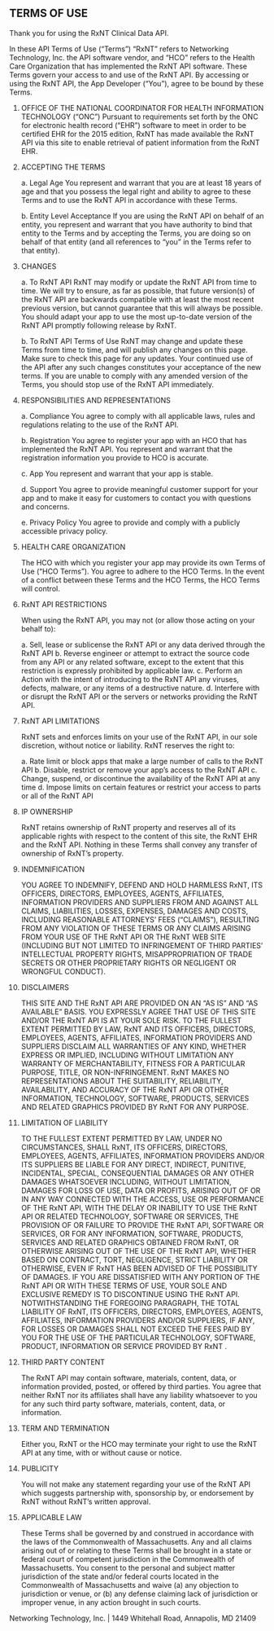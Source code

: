 ## TERMS OF USE

Thank you for using the RxNT Clinical Data API.

In these API Terms of Use (“Terms”) “RxNT” refers to Networking Technology, Inc. the API software vendor, and “HCO” refers to the Health Care Organization that has implemented the RxNT API software.  These Terms govern your access to and use of the RxNT API.  By accessing or using the RxNT API, the App Developer (“You”), agree to be bound by these Terms.  

1. OFFICE OF THE NATIONAL COORDINATOR FOR HEALTH INFORMATION TECHNOLOGY (“ONC”)
Pursuant to requirements set forth by the ONC for electronic health record (“EHR”) software to meet in order to be certified EHR for the 2015 edition, RxNT has made available the RxNT API via this site to enable retrieval of patient information from the RxNT EHR.

2. ACCEPTING THE TERMS

    a. Legal Age
    You represent and warrant that you are at least 18 years of age and that you possess the legal right and ability to agree to these Terms and to use the RxNT API in accordance with these Terms.

     b. Entity Level Acceptance 
  If you are using the RxNT API on behalf of an entity, you represent and warrant that you have authority to bind that entity to the Terms and by accepting the Terms, you are doing so on behalf of that entity (and all references to “you” in the Terms refer to that entity).

3. CHANGES

    a. To RxNT API
    RxNT may modify or update the RxNT API from time to time. We will try to ensure, as far as possible, that future version(s) of the RxNT API are backwards compatible with at least the most recent previous version, but cannot guarantee that this will always be possible. You should adapt your app to use the most up-to-date version of the RxNT API promptly following release by RxNT.  

    b. To RxNT API Terms of Use
    RxNT may change and update these Terms from time to time, and will publish any changes on this page.  Make sure to check this page for any updates.  Your continued use of the API after any such changes constitutes your acceptance of the new terms.   If you are unable to comply with any amended version of the Terms, you should stop use of the RxNT API immediately.

4. RESPONSIBILITIES AND REPRESENTATIONS

    a. Compliance
    You agree to comply with all applicable laws, rules and regulations relating to the use of the RxNT API.

    b. Registration
     You agree to register your app with an HCO that has implemented the RxNT API.  You represent and warrant that the registration information you provide to HCO is accurate.

    c. App
    You represent and warrant that your app is stable.

    d. Support
    You agree to provide meaningful customer support for your app and to make it easy for customers to contact you with questions and concerns.

    e. Privacy Policy
    You agree to provide and comply with a publicly accessible privacy policy.  

5. HEALTH CARE ORGANIZATION

    The HCO with which you register your app may provide its own Terms of Use (“HCO Terms”).  You agree to adhere to the HCO    Terms.  In the event of a conflict between these Terms and the HCO Terms, the HCO Terms will control.  

6. RxNT API RESTRICTIONS

    When using the RxNT API, you may not (or allow those acting on your behalf to):
    
    a. Sell, lease or sublicense the RxNT API or any data derived through the RxNT API 
    b. Reverse engineer or attempt to extract the source code from any API or any related software, except to the extent that this restriction is expressly prohibited by applicable law. 
    c. Perform an Action with the intent of introducing to the RxNT API any viruses, defects, malware, or any items of a destructive nature. 
    d. Interfere with or disrupt the RxNT API or the servers or networks providing the RxNT API.  

7. RxNT API LIMITATIONS

    RxNT sets and enforces limits on your use of the RxNT API, in our sole discretion, without notice or liability.   RxNT reserves the right to:  

    a. Rate limit or block apps that make a large number of calls to the RxNT API 
    b. Disable, restrict or remove your app’s access to the RxNT API 
    c. Change, suspend, or discontinue the availability of the RxNT API at any time 
    d. Impose limits on certain features or restrict your access to parts or all of the RxNT API

8. IP OWNERSHIP

    RxNT retains ownership of RxNT property and reserves all of its applicable rights with respect to the content of this site, the RxNT EHR and the RxNT API.  Nothing in these Terms shall convey any transfer of ownership of RxNT’s property.

9. INDEMNIFICATION

    YOU AGREE TO INDEMNIFY, DEFEND AND HOLD HARMLESS RxNT, ITS OFFICERS, DIRECTORS, EMPLOYEES, AGENTS, AFFILIATES, INFORMATION PROVIDERS AND SUPPLIERS FROM AND AGAINST ALL CLAIMS, LIABILITIES, LOSSES, EXPENSES, DAMAGES AND COSTS, INCLUDING REASONABLE ATTORNEYS’ FEES (“CLAIMS”), RESULTING FROM ANY VIOLATION OF THESE TERMS OR ANY CLAIMS ARISING FROM YOUR USE OF THE RxNT API OR THE RxNT WEB SITE (INCLUDING BUT NOT LIMITED TO  INFRINGEMENT OF THIRD PARTIES’ INTELLECTUAL PROPERTY RIGHTS, MISAPPROPRIATION OF TRADE SECRETS OR OTHER PROPRIETARY RIGHTS OR NEGLIGENT OR WRONGFUL CONDUCT).

10. DISCLAIMERS

    THIS SITE AND THE RxNT API ARE PROVIDED ON AN “AS IS” AND “AS AVAILABLE” BASIS.  YOU EXPRESSLY AGREE THAT USE OF THIS SITE AND/OR THE RxNT API IS AT YOUR SOLE RISK.  TO THE FULLEST EXTENT PERMITTED BY LAW, RxNT AND ITS OFFICERS, DIRECTORS, EMPLOYEES, AGENTS, AFFILIATES, INFORMATION PROVIDERS AND SUPPLIERS DISCLAIM ALL WARRANTIES OF ANY KIND, WHETHER EXPRESS OR IMPLIED, INCLUDING WITHOUT LIMITATION ANY WARRANTY OF MERCHANTABILITY, FITNESS FOR A PARTICULAR PURPOSE, TITLE, OR NON-INFRINGEMENT.  RxNT MAKES NO REPRESENTATIONS ABOUT THE SUITABILITY, RELIABILITY, AVAILABILITY, AND ACCURACY OF THE RxNT API OR OTHER INFORMATION, TECHNOLOGY, SOFTWARE, PRODUCTS, SERVICES AND RELATED GRAPHICS PROVIDED BY RxNT FOR ANY PURPOSE.

11. LIMITATION OF LIABILITY

    TO THE FULLEST EXTENT PERMITTED BY LAW, UNDER NO CIRCUMSTANCES, SHALL RxNT, ITS OFFICERS, DIRECTORS, EMPLOYEES, AGENTS, AFFILIATES, INFORMATION PROVIDERS AND/OR ITS SUPPLIERS BE LIABLE FOR ANY DIRECT, INDIRECT, PUNITIVE, INCIDENTAL, SPECIAL, CONSEQUENTIAL DAMAGES OR ANY OTHER DAMAGES WHATSOEVER INCLUDING, WITHOUT LIMITATION, DAMAGES FOR LOSS OF USE, DATA OR PROFITS, ARISING OUT OF OR IN ANY WAY CONNECTED WITH THE ACCESS, USE OR PERFORMANCE OF THE RxNT API, WITH THE DELAY OR INABILITY TO USE THE RxNT API OR RELATED TECHNOLOGY, SOFTWARE OR SERVICES, THE PROVISION OF OR FAILURE TO PROVIDE THE RxNT API, SOFTWARE OR SERVICES, OR FOR ANY INFORMATION, SOFTWARE, PRODUCTS, SERVICES AND RELATED GRAPHICS OBTAINED FROM RxNT, OR OTHERWISE ARISING OUT OF THE USE OF THE RxNT API, WHETHER BASED ON CONTRACT, TORT, NEGLIGENCE, STRICT LIABILITY OR OTHERWISE, EVEN IF RxNT HAS BEEN ADVISED OF THE POSSIBILITY OF DAMAGES. IF YOU ARE DISSATISFIED WITH ANY PORTION OF THE RxNT API OR WITH THESE TERMS OF USE, YOUR SOLE AND EXCLUSIVE REMEDY IS TO DISCONTINUE USING THE RxNT API. NOTWITHSTANDING THE FOREGOING PARAGRAPH, THE TOTAL LIABILITY OF RxNT, ITS OFFICERS, DIRECTORS, EMPLOYEES, AGENTS, AFFILIATES,  INFORMATION PROVIDERS AND/OR SUPPLIERS, IF ANY, FOR LOSSES OR DAMAGES SHALL NOT EXCEED THE FEES PAID BY YOU FOR THE USE OF THE PARTICULAR TECHNOLOGY, SOFTWARE, PRODUCT, INFORMATION OR SERVICE PROVIDED BY RxNT .

12. THIRD PARTY CONTENT

    The RxNT API may contain software, materials, content, data, or information provided, posted, or offered by third parties.  You agree that neither RxNT nor its affiliates shall have any liability whatsoever to you for any such third party software, materials, content, data, or information.

13. TERM AND TERMINATION  

    Either you, RxNT or the HCO may terminate your right to use the RxNT API at any time, with or without cause or notice.  

14. PUBLICITY  

    You will not make any statement regarding your use of the RxNT API which suggests partnership with, sponsorship by, or endorsement by RxNT without RxNT’s written approval.  

15. APPLICABLE LAW

    These Terms shall be governed by and construed in accordance with the laws of the Commonwealth of Massachusetts.  Any and all claims arising out of or relating to these Terms shall be brought in a state or federal court of competent jurisdiction in the Commonwealth of Massachusetts.  You consent to the personal and subject matter jurisdiction of the state and/or federal courts located in the Commonwealth of Massachusetts and waive (a) any objection to jurisdiction or venue, or (b) any defense claiming lack of jurisdiction or improper venue, in any action brought in such courts.

Networking Technology, Inc. | 1449 Whitehall Road, Annapolis, MD 21409
